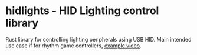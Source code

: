 # hidlights - HID Lighting control library
Rust library for controlling lighting peripherals using USB HID. Main intended use case if for rhythm game controllers, [example video](https://www.youtube.com/watch?v=MCNMir-E_Rc).